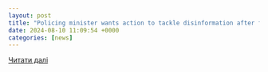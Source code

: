 ```yaml
---
layout: post
title: "Policing minister wants action to tackle disinformation after false unrest reports in Grimsby and Scunthorpe - Grimsby Live"
date: 2024-08-10 11:09:54 +0000
categories: [news]
---
```


[Читати далі](https://www.grimsbytelegraph.co.uk/news/local-news/policing-minister-wants-action-tackle-9472530)
